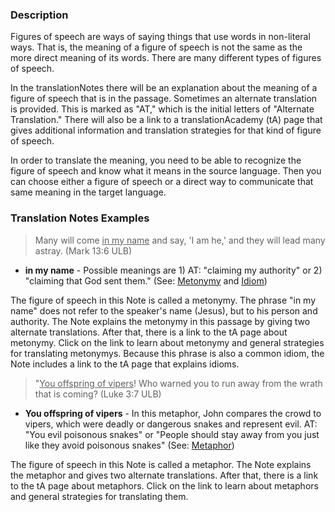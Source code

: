 
### Description

Figures of speech are ways of saying things that use words in non-literal ways. That is, the meaning of a figure of speech is not the same as the more direct meaning of its words. There are many different types of figures of speech.

In the translationNotes there will be an explanation about the meaning of a figure of speech that is in the passage. Sometimes an alternate translation is provided. This is marked as "AT," which is the initial letters of "Alternate Translation." There will also be a link to a translationAcademy (tA) page that gives additional information and translation strategies for that kind of figure of speech.

In order to translate the meaning, you need to be able to recognize the figure of speech and know what it means in the source language. Then you can choose either a figure of speech or a direct way to communicate that same meaning in the target language.

### Translation Notes Examples

> Many will come <u>in my name</u> and say, 'I am he,' and they will lead many astray. (Mark 13:6 ULB)

* **in my name** - Possible meanings are 1) AT: "claiming my authority" or 2) "claiming that God sent them." (See: [Metonymy](../figs-metonymy/01.md) and [Idiom](../figs-idiom/01.md))

The figure of speech in this Note is called a metonymy. The phrase "in my name" does not refer to the speaker's name (Jesus), but to his person and authority. The Note explains the metonymy in this passage by giving two alternate translations. After that, there is a link to the tA page about metonymy. Click on the link to learn about metonymy and general strategies for translating metonymys. Because this phrase is also a common idiom, the Note includes a link to the tA page that explains idioms.

> "<u>You offspring of vipers</u>! Who warned you to run away from the wrath that is coming? (Luke 3:7 ULB)

* **You offspring of vipers** - In this metaphor, John compares the crowd to vipers, which were deadly or dangerous snakes and represent evil. AT: "You evil poisonous snakes" or "People should stay away from you just like they avoid poisonous snakes" (See: [Metaphor](../figs-metaphor/01.md))

The figure of speech in this Note is called a metaphor. The Note explains the metaphor and gives two alternate translations. After that, there is a link to the tA page about metaphors. Click on the link to learn about metaphors and general strategies for translating them.